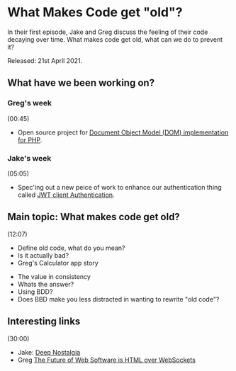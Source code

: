 # What Makes Code get "old"?

In their first episode, Jake and Greg discuss the feeling of their code decaying over time. What makes code get old, what can we do to prevent it?

Released: 21st April 2021.

## What have we been working on?

### Greg's week

(00:45)

+ Open source project for [Document Object Model (DOM) implementation for PHP](https://www.php.gt/dom).

### Jake's week

(05:05)

+ Spec'ing out a new peice of work to enhance our authentication thing called [JWT client Authentication](https://jwt.io/). 

## Main topic: What makes code get old?

(12:07)

+ Define old code, what do you mean?
+ Is it actually bad?
+ Greg's Calculator app story
* The value in consistency
* Whats the answer?
* Using BDD?
* Does BBD make you less distracted in wanting to rewrite "old code"?

## Interesting links

(30:00)

+ Jake: [Deep Nostalgia](https://www.myheritage.com/deep-nostalgia)
+ Greg [The Future of Web Software is HTML over WebSockets](https://alistapart.com/article/the-future-of-web-software-is-html-over-websockets/)
